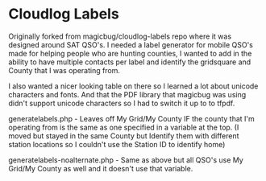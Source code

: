# Cloudlog Labels
Originally forked from magicbug/cloudlog-labels repo where it was designed around SAT QSO's.  I needed a label generator for mobile QSO's made for helping people who are hunting counties, I wanted to add in the ability to have multiple contacts per label and identify the gridsquare and County that I was operating from.  

I also wanted a nicer looking table on there so I learned a lot about unicode characters and fonts.  And that the PDF library that magicbug was using didn't support unicode characters so I had to switch it up to to tfpdf.

generatelabels.php - Leaves off My Grid/My County IF the county that I'm operating from is the same as one specified in a variable at the top.  (I moved but stayed in the same County but Identify them with different station locations so I couldn't use the Station ID to identify home)

generatelabels-noalternate.php - Same as above but all QSO's use My Grid/My County as well and it doesn't use that variable.


